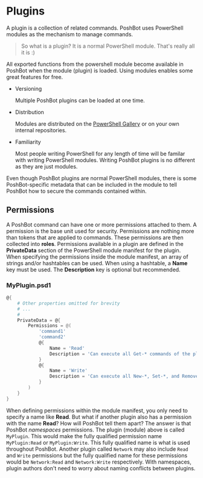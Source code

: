 
# Plugins

A plugin is a collection of related commands.
PoshBot uses PowerShell modules as the mechanism to manage commands.

> So what is a plugin? It is a normal PowerShell module. That's really all it is :)

All exported functions from the powershell module become available in PoshBot when the module (plugin) is loaded.
Using modules enables some great features for free.

* Versioning

  Multiple PoshBot plugins can be loaded at one time.

* Distribution

  Modules are distributed on the [PowerShell Gallery](https://www.powershellgallery.com/) or on your own internal repositories.

* Familiarity

  Most people writing PowerShell for any length of time will be familar with writing PowerShell modules.
  Writing PoshBot plugins is no different as they are just modules.

Even though PoshBot plugins are normal PowerShell modules, there is some PoshBot-specific metadata that can be included in the module to tell PoshBot how to secure the commands contained within.

## Permissions

A PoshBot command can have one or more permissions attached to them.
A permission is the base unit used for security.
Permissions are nothing more than tokens that are applied to commands.
These permissions are then collected into **roles**.
Permissions available in a plugin are defined in the **PrivateData** section of the PowerShell module manifest for the plugin.
When specifying the permissions inside the module manifest, an array of strings and/or hashtables can be used.
When using a hashtable, a **Name** key must be used.
The **Description** key is optional but recommended.

### MyPlugin.psd1

```powershell
@{
    # Other properties omitted for brevity
    # ...
    #
    PrivateData = @{
        Permissions = @(
            'command1'
            'command2'
            @{
                Name = 'Read'
                Description = 'Can execute all Get-* commands of the plugin'
            }
            @{
                Name = 'Write'
                Description = 'Can execute all New-*, Set-*, and Remove-* commands of the plugin'
            }
        )
    }
}
```

When defining permissions within the module manifest, you only need to specify a name like **Read**.
But what if another plugin also has a permission with the name **Read**?
How will PoshBot tell them apart?
The answer is that PoshBot *namespaces* permissions.
The plugin (module) above is called `MyPlugin`.
This would make the fully qualified permission name `MyPlugin:Read` or `MyPlugin:Write`.
This fully qualified name is what is used throughout PoshBot.
Another plugin called `Network` may also include `Read` and `Write` permissions but the fully qualified name for these permissions would be `Network:Read` and `Network:Write` respectively.
With namespaces, plugin authors don't need to worry about naming conflicts between plugins.

